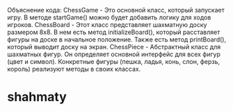 Объяснение кода:
ChessGame - Это основной класс, который запускает игру. В методе startGame() можно будет добавить логику для ходов игроков.
ChessBoard - Этот класс представляет шахматную доску размером 8x8. В нем есть метод initializeBoard(), который расставляет фигуры на доске в начальное положение. Также есть метод printBoard(), который выводит доску на экран.
ChessPiece - Абстрактный класс для шахматных фигур. Он определяет основной интерфейс для всех фигур (цвет и символ).
Конкретные фигуры (пешка, ладья, конь, слон, ферзь, король) реализуют методы в своих классах.
# shahmaty
